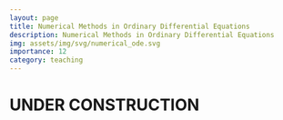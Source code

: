 ```yaml
---
layout: page
title: Numerical Methods in Ordinary Differential Equations
description: Numerical Methods in Ordinary Differential Equations
img: assets/img/svg/numerical_ode.svg
importance: 12
category: teaching
---
```

# UNDER CONSTRUCTION



